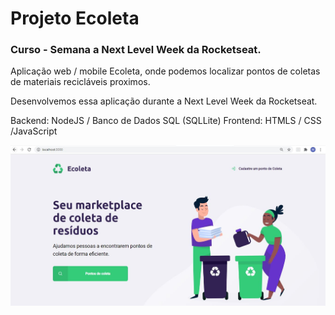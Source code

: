 # Projeto Ecoleta 
### Curso - Semana a Next Level Week da Rocketseat.


Aplicação web / mobile Ecoleta, onde podemos localizar pontos de coletas de materiais recicláveis proximos.

Desenvolvemos essa aplicação durante a Next Level Week da Rocketseat.

Backend: NodeJS / Banco de Dados SQL (SQLLite)
Frontend: HTMLS / CSS /JavaScript


![Capa Projeto](https://github.com/wesleyphillipe/Ecoleta-NLW-Rocketseat/blob/master/images/01.JPG)
